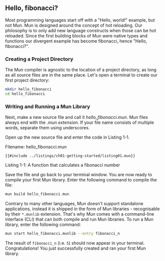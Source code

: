 ## Hello, fibonacci?

Most programming languages start off with a "Hello, world!" example, but not Mun. Mun is designed
around the concept of hot reloading. Our philosophy is to only add new language constructs when
those can be hot reloaded. Since the first building blocks of Mun were native types and functions
our divergent example has become fibonacci, hence "Hello, fibonacci?".

### Creating a Project Directory

The Mun compiler is agnostic to the location of a project directory, as long as all source files
are in the same place. Let's open a terminal to create our first project directory:

```bash
mkdir hello_fibonacci
cd hello_fibonacci
```

### Writing and Running a Mun Library

Next, make a new source file and call it *hello_fibonacci.mun*. Mun files always end with the *.mun extension*. If your file name consists of multiple words, separate them using underscores.

Open up the new source file and enter the code in Listing 1-1.

Filename: hello_fibonacci.mun

<!-- HACK: Add an extension to support hiding of Mun code -->
```mun,ignore  
{{#include ../listings/ch01-getting-started/listing01.mun}}
```

<span class="caption">Listing 1-1: A function that calculates a fibonacci number</span>

Save the file and go back to your terminal window. You are now ready to compile your first Mun
library. Enter the following command to compile the file:

```bash
mun build hello_fibonacci.mun
```

Contrary to many other languages, Mun doesn't support standalone applications, instead it is shipped
in the form of Mun libraries - recognisable by their `*.munlib` extension. That's why Mun comes
with a command-line interface (CLI) that can both compile and run Mun libraries. To run a Mun
library, enter the following command:

```bash
mun start hello_fibonacci.munlib --entry fibonacci_n
```

The result of `fibonacci_n` (i.e. `5`) should now appear in your terminal. Congratulations! You just
successfully created and ran your first Mun library.

